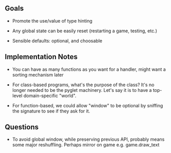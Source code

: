 
## Goals

* Promote the use/value of type hinting

* Any global state can be easily reset (restarting a game, 
testing, etc.)
  
* Sensible defaults: optional, and choosable

## Implementation Notes

* You can have as many functions as you want for a handler, 
might want a sorting mechanism later

* For class-based programs, what's the purpose of the class? 
It's no longer needed to be the pyglet machinery. Let's say 
it is to have a top-level domain-specific "world".

* For function-based, we could allow "window" to be optional 
by sniffing the signature to see if they ask for it.

## Questions

* To avoid global window, while preserving previous API, 
probably means some major reshuffling. Perhaps mirror on 
game e.g. game.draw_text
  
